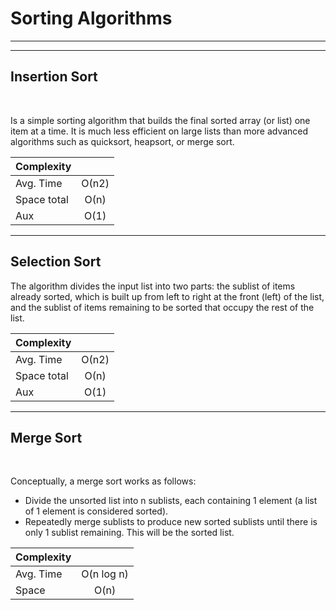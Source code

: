 Sorting Algorithms
====================
-------
-------

Insertion Sort
---------------------
<br/> 

Is a simple sorting algorithm that builds the final sorted array (or list) one item at a time. It is much less efficient on large lists than more advanced algorithms such as quicksort, heapsort, or merge sort.


|Complexity|            |
|----------|:-------------:|
| Avg. Time |  О(n2)  |
| Space total |    О(n)    |
| Aux | О(1)  |
 
 ----
 Selection Sort
---------------------
 
 The algorithm divides the input list into two parts: the sublist of items already sorted, which is built up from left to right at the front (left) of the list, and the sublist of items remaining to be sorted that occupy the rest of the list.
 
|Complexity		|            |
|----------		|:-------------:|
| Avg. Time 	|  О(n2)  |
| Space total 	|    О(n)    |
| Aux | О(1)  	|
 
 
 -------
 Merge Sort
---------------------
<br/> 

Conceptually, a merge sort works as follows:

* Divide the unsorted list into n sublists, each containing 1 element (a list of 1 element is considered sorted).
*	Repeatedly merge sublists to produce new sorted sublists until there is only 1 sublist remaining. This will be the sorted list.


|Complexity|            |
|----------|:-------------:|
| Avg. Time |  O(n log n)  |
| Space |    O(n)    |